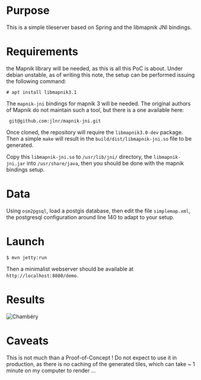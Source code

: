 # Purpose

This is a simple tileserver based on Spring and the libmapnik JNI bindings.

# Requirements

the Mapnik library will be needed, as this is all this PoC is about. Under
debian unstable, as of writing this note, the setup can be performed issuing
the following command:

```
# apt install libmapnik3.1
```

The `mapnik-jni` bindings for mapnik 3 will be needed. The original authors of
Mapnik do not maintain such a tool, but there is a one available here:

```
 git@github.com:jlnr/mapnik-jni.git
```

Once cloned, the repository will require the `libmapnik3.0-dev` package. Then a
simple `make` will result in the `build/dist/libmapnik-jni.so` file to be
generated.

Copy this `libmapnik-jni.so` to `/usr/lib/jni/` directory, the
`libmapnik-jni.jar` into `/usr/share/java`, then you should be done with the
mapnik bindings setup.

# Data

Using `osm2pgsql`, load a postgis database, then edit the file `simplemap.xml`,
the postgresql configuration around line 140 to adapt to your setup.


# Launch

```
$ mvn jetty:run
```

Then a minimalist webserver should be available at
`http://localhost:8080/demo`.

# Results

![Chambéry](https://raw.githubusercontent.com/pmauduit/mapnik-java/master/chambery.png)

# Caveats

This is not much than a Proof-of-Concept ! Do not expect to use it in
production, as there is no caching of the generated tiles, which can take ~ 1
minute on my computer to render ...

